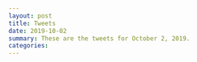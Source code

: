 ```yaml
---
layout: post
title: Tweets
date: 2019-10-02
summary: These are the tweets for October 2, 2019.
categories:
---
```


